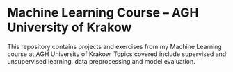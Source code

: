 # Machine Learning Course – AGH University of Krakow

This repository contains projects and exercises from my Machine Learning course at AGH University of Krakow. Topics covered include supervised and unsupervised learning, data preprocessing and model evaluation.
